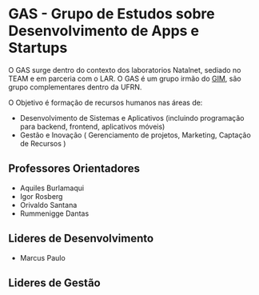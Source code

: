 # GAS - Grupo de Estudos sobre Desenvolvimento de Apps e Startups
O GAS surge dentro do contexto dos laboratorios Natalnet, sediado no TEAM e em parceria com o LAR.
O GAS é um grupo irmão do [GIM](https://github.com/natalnet/gim), são grupo complementares dentro da UFRN.
 
O Objetivo é formação de recursos humanos nas áreas de:
* Desenvolvimento de Sistemas e Aplicativos (incluindo programação para backend, frontend, aplicativos móveis)
* Gestão e Inovação ( Gerenciamento de projetos, Marketing, Captação de Recursos )

## Professores Orientadores
* Aquiles Burlamaqui
* Igor Rosberg
* Orivaldo Santana
* Rummenigge Dantas

## Lideres de Desenvolvimento

* Marcus Paulo

## Lideres de Gestão


